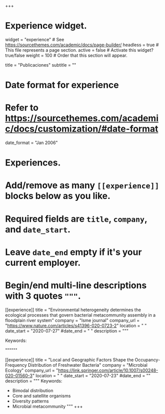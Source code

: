 +++
# Experience widget.
widget = "experience"  # See https://sourcethemes.com/academic/docs/page-builder/
headless = true  # This file represents a page section.
active = false  # Activate this widget? true/false
weight = 100  # Order that this section will appear.

title = "Publicaciones"
subtitle = ""

# Date format for experience
#   Refer to https://sourcethemes.com/academic/docs/customization/#date-format
date_format = "Jan 2006"

# Experiences.
#   Add/remove as many `[[experience]]` blocks below as you like.
#   Required fields are `title`, `company`, and `date_start`.
#   Leave `date_end` empty if it's your current employer.
#   Begin/end multi-line descriptions with 3 quotes `"""`.
[[experience]]
  title = "Environmental heterogeneity determines the ecological processes that govern bacterial metacommunity assembly in a floodplain river system"
  company = "Isme journal"
  company_url = "https://www.nature.com/articles/s41396-020-0723-2"
  location = " "
  date_start = "2020-07-27"
  #date_end = " "
  description = """  
  
Keywords:
  
  """"""

[[experience]]
  title = "Local and Geographic Factors Shape the Occupancy-Frequency Distribution of Freshwater Bacteria"
  company = "Microbial Ecology"
  company_url = "https://link.springer.com/article/10.1007/s00248-020-01560-3"
  location = " "
  date_start = "2020-07-23"
  #date_end = ""
  description = """
  Keywords:
  
  * Bimodal distribution
  * Core and satellite organisms
  * Diversity patterns 
  * Microbial metacommunity
  """
+++
